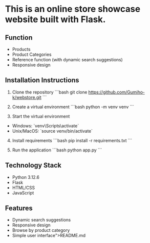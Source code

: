 # This is an online store showcase website built with Flask.

## Function
- Products
- Product Categories
- Reference function (with dynamic search suggestions)
- Responsive design

## Installation Instructions
1. Clone the repository
\`\`\`bash
git clone https://github.com/Gumiho-k/webstore.git
\`\`\`

2. Create a virtual environment 
\`\`\`bash
python -m venv venv
\`\`\`

3. Start the virtual environment
- Windows: \`venv\Scripts\activate\`
- Unix/MacOS: \`source venv/bin/activate\`

4. Install requirements
\`\`\`bash
pip install -r requirements.txt
\`\`\`

5. Run the application
\`\`\`bash
python app.py
\`\`\`

## Technology Stack
- Python 3.12.6
- Flask
- HTML/CSS
- JavaScript

## Features
- Dynamic search suggestions
- Responsive design
- Browse by product category
- Simple user interface">README.md